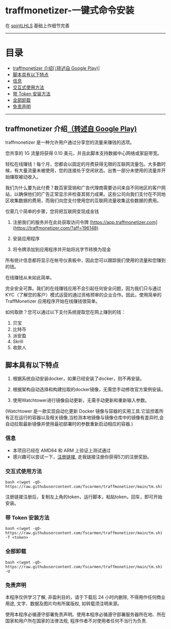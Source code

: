 # traffmonetizer-一键式命令安装

在 [spiritLHLS](https://github.com/spiritLHLS/traffmonetizer-one-click-command-installation) 基础上作细节完善

* * *

# 目录

- [traffmonetizer 介绍[（转述自 Google Play)]](README.md#traffmonetizer-介绍转述自-google-play)
- [脚本具有以下特点](README.md#脚本具有以下特点)
- [信息](README.md#信息)
- [交互式使用方法](README.md#交互式使用方法)
- [带 Token 安装方法](README.md#带-Token-安装方法)
- [全部卸载](README.md#全部卸载)
- [免责声明](README.md#免责声明)

* * *

## traffmonetizer 介绍[（转述自 Google Play)](https://play.google.com/store/apps/details?id=com.traffmonetizer.client)

traffmonetizer 是一种允许用户通过分享您的流量来赚钱的选项。

您共享的 1G 流量将获得 0.10 美元，并且此脚本支持数据中心网络或家庭带宽。

轻松在线赚钱！每个月，您都会以固定的月费获得无限的互联网流量包。大多数时候，有大量流量未被使用，您的连接处于空闲状态。出售一部分未使用的流量并开始赚取被动收入。

我们为什么要为此付费？数百家营销和广告代理商需要访问来自不同地区的客户网站，以确保他们的广告正常显示并检查其努力成果。这些公司向我们支付在不同地区收集数据的费用，而我们向您支付使用您的互联网流量收集这些数据的费用。

仅需几个简单的步骤，您将把互联网变现成金钱

1. 注册我们的服务并在此处获取访问令牌 [https://app.traffmonetizer.com](https://traffmonetizer.com/?aff=196148)

2. 安装应用程序

3. 将令牌添加到应用程序并开始将兆字节转换为现金

所有统计信息都将显示在帐号仪表板中，因此您可以跟踪我们使用的流量和您赚到的钱。

在线赚钱从未如此简单。

完全安全可靠。我们的在线赚钱应用不会引起任何安全问题，因为我们只与通过 KYC（了解您的客户）模式运营的通过资格预审的企业合作。因此，使用简单的 TraffMonetizer 应用程序开始在线赚钱很简单。

如何取款？您可以通过以下支付系统提取您在网上赚到的钱：

1. 贝宝
2. 比特币
3. 派安盈
4. Skrill
5. 收款人

## 脚本具有以下特点

1. 根据系统自动安装docker，如果已经安装了docker，则不再安装。

2. 根据架构自动选择和构建拉取的docker镜像，无需您手动修改官方案例安装。
    
3. 使用Watchtower进行镜像自动更新，无需手动更新和重新输入参数。

(Watchtower 是一款实现自动化更新 Docker 镜像与容器的实用工具.它监控着所有正在运行的容器以及相关镜像,当检测本地镜像与镜像仓库中的镜像有差异时,会自动拉取最新镜像并使用最初部署时的参数重新启动相应的容器.)

### 信息

- 本项目已经在 AMD64 和 ARM 上验证上测试通过
- 感兴趣可以尝试一下，[注册链接](https://traffmonetizer.com/?aff=196148), 走我链接注册你获得5刀的注册奖励。


### 交互式使用方法

```shell
bash <(wget -qO- https://raw.githubusercontent.com/fscarmen/traffmonetizer/main/tm.sh)
```
注册链接注册后，复制左上角的token，运行脚本，粘贴token，回车，即可开始安装。

### 带 Token 安装方法

```shell
bash <(wget -qO- https://raw.githubusercontent.com/fscarmen/traffmonetizer/main/tm.sh) -T <token>
```

### 全部卸载

```shell
bash <(wget -qO- https://raw.githubusercontent.com/fscarmen/traffmonetizer/main/tm.sh) -U
```

### 免责声明

本程序仅供学习了解, 非盈利目的，请于下载后 24 小时内删除, 不得用作任何商业用途, 文字、数据及图片均有所属版权, 如转载须注明来源。

使用本程序必循遵守部署免责声明。使用本程序必循遵守部署服务器所在地、所在国家和用户所在国家的法律法规, 程序作者不对使用者任何不当行为负责.
